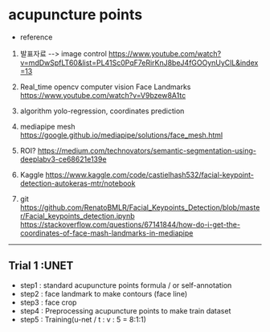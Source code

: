 # acupuncture points

- reference



1. 발표자료 --> image control
https://www.youtube.com/watch?v=mdDwSpfLT60&list=PL41Sc0PqF7eRirKnJ8beJ4fGOOynUyClL&index=13

2. Real_time opencv computer vision Face Landmarks
https://www.youtube.com/watch?v=V9bzew8A1tc

3. algorithm
yolo-regression, coordinates prediction

4. mediapipe mesh
https://google.github.io/mediapipe/solutions/face_mesh.html

5. ROI?
https://medium.com/technovators/semantic-segmentation-using-deeplabv3-ce68621e139e

6. Kaggle
https://www.kaggle.com/code/castielhash532/facial-keypoint-detection-autokeras-mtr/notebook

7. git
https://github.com/RenatoBMLR/Facial_Keypoints_Detection/blob/master/Facial_keypoints_detection.ipynb
https://stackoverflow.com/questions/67141844/how-do-i-get-the-coordinates-of-face-mash-landmarks-in-mediapipe






-------------
## Trial 1 :UNET
- step1 : standard acupuncture points formula / or self-annotation
- step2 : face landmark to make contours (face line)
- step3 : face crop
- step4 : Preprocessing acupuncture points to make train dataset
- step5 : Training(u-net / t : v : 5 = 8:1:1)

